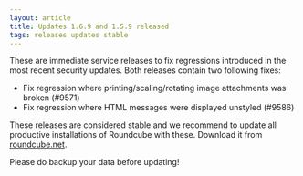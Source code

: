 ```yaml
---
layout: article
title: Updates 1.6.9 and 1.5.9 released
tags: releases updates stable
---
```


These are immediate service releases to fix regressions introduced in the most recent security updates.
Both releases contain two following fixes:

- Fix regression where printing/scaling/rotating image attachments was broken (#9571)
- Fix regression where HTML messages were displayed unstyled (#9586)

These releases are considered stable and we recommend to update all productive installations 
of Roundcube with these. Download it from [roundcube.net](https://roundcube.net/download).

Please do backup your data before updating!
